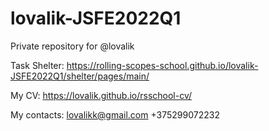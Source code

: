 # lovalik-JSFE2022Q1
Private repository for @lovalik

Task Shelter:
https://rolling-scopes-school.github.io/lovalik-JSFE2022Q1/shelter/pages/main/

My CV: https://lovalik.github.io/rsschool-cv/

My contacts:
  lovalikk@gmail.com
  +375299072232
